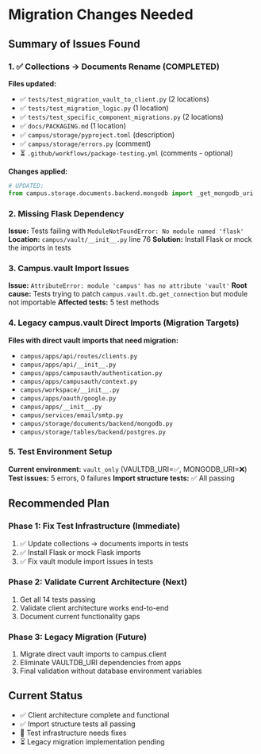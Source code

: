 # Migration Changes Needed

## Summary of Issues Found

### 1. ✅ Collections → Documents Rename (COMPLETED)
**Files updated:**
- ✅ `tests/test_migration_vault_to_client.py` (2 locations)
- ✅ `tests/test_migration_logic.py` (1 location)  
- ✅ `tests/test_specific_component_migrations.py` (2 locations)
- ✅ `docs/PACKAGING.md` (1 location)
- ✅ `campus/storage/pyproject.toml` (description)
- ✅ `campus/storage/errors.py` (comment)
- ⏳ `.github/workflows/package-testing.yml` (comments - optional)

**Changes applied:** 
```python
# UPDATED:
from campus.storage.documents.backend.mongodb import _get_mongodb_uri
```

### 2. Missing Flask Dependency
**Issue:** Tests failing with `ModuleNotFoundError: No module named 'flask'`
**Location:** `campus/vault/__init__.py` line 76
**Solution:** Install Flask or mock the imports in tests

### 3. Campus.vault Import Issues  
**Issue:** `AttributeError: module 'campus' has no attribute 'vault'`
**Root cause:** Tests trying to patch `campus.vault.db.get_connection` but module not importable
**Affected tests:** 5 test methods

### 4. Legacy campus.vault Direct Imports (Migration Targets)
**Files with direct vault imports that need migration:**
- `campus/apps/api/routes/clients.py`
- `campus/apps/api/__init__.py` 
- `campus/apps/campusauth/authentication.py`
- `campus/apps/campusauth/context.py`
- `campus/workspace/__init__.py`
- `campus/apps/oauth/google.py`
- `campus/apps/__init__.py`
- `campus/services/email/smtp.py`
- `campus/storage/documents/backend/mongodb.py`
- `campus/storage/tables/backend/postgres.py`

### 5. Test Environment Setup
**Current environment:** `vault_only` (VAULTDB_URI=✅, MONGODB_URI=❌)
**Test issues:** 5 errors, 0 failures
**Import structure tests:** ✅ All passing

## Recommended Plan

### Phase 1: Fix Test Infrastructure (Immediate)
1. ✅ Update collections → documents imports in tests
2. ✅ Install Flask or mock Flask imports 
3. ✅ Fix vault module import issues in tests

### Phase 2: Validate Current Architecture (Next)  
1. Get all 14 tests passing
2. Validate client architecture works end-to-end
3. Document current functionality gaps

### Phase 3: Legacy Migration (Future)
1. Migrate direct vault imports to campus.client
2. Eliminate VAULTDB_URI dependencies from apps
3. Final validation without database environment variables

## Current Status
- ✅ Client architecture complete and functional
- ✅ Import structure tests all passing  
- 🔄 Test infrastructure needs fixes
- ⏳ Legacy migration implementation pending
